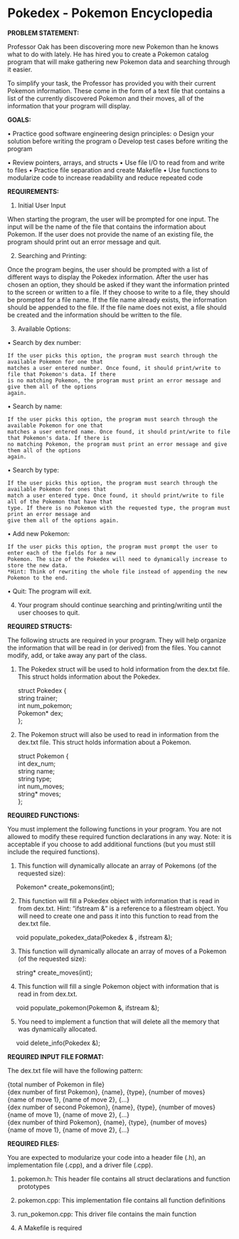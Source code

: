 # Pokedex - Pokemon Encyclopedia

**PROBLEM STATEMENT:**

Professor Oak has been discovering more new Pokemon than he knows what to do with lately. He has
hired you to create a Pokemon catalog program that will make gathering new Pokemon data and
searching through it easier.

To simplify your task, the Professor has provided you with their current Pokemon information. These
come in the form of a text file that contains a list of the currently discovered Pokemon and their moves,
all of the information that your program will display.

**GOALS:**

• Practice good software engineering design principles:
    o Design your solution before writing the program
    o Develop test cases before writing the program

• Review pointers, arrays, and structs
• Use file I/O to read from and write to files
• Practice file separation and create Makefile
• Use functions to modularize code to increase readability and reduce repeated code

**REQUIREMENTS:**

1. Initial User Input

When starting the program, the user will be prompted for one input. The input will be the name of the file
that contains the information about Pokemon. If the user does not provide the name of an existing file,
the program should print out an error message and quit.

2. Searching and Printing:

Once the program begins, the user should be prompted with a list of different ways to display the
Pokedex information. After the user has chosen an option, they should be asked if they want the
information printed to the screen or written to a file. If they choose to write to a file, they should be
prompted for a file name. If the file name already exists, the information should be appended to the file.
If the file name does not exist, a file should be created and the information should be written to the file.

3. Available Options:

• Search by dex number:

    If the user picks this option, the program must search through the available Pokemon for one that
    matches a user entered number. Once found, it should print/write to file that Pokemon's data. If there
    is no matching Pokemon, the program must print an error message and give them all of the options
    again.

• Search by name:

    If the user picks this option, the program must search through the available Pokemon for one that
    matches a user entered name. Once found, it should print/write to file that Pokemon's data. If there is
    no matching Pokemon, the program must print an error message and give them all of the options
    again.

• Search by type:

    If the user picks this option, the program must search through the available Pokemon for ones that
    match a user entered type. Once found, it should print/write to file all of the Pokemon that have that
    type. If there is no Pokemon with the requested type, the program must print an error message and
    give them all of the options again.

• Add new Pokemon:

    If the user picks this option, the program must prompt the user to enter each of the fields for a new
    Pokemon. The size of the Pokedex will need to dynamically increase to store the new data.
    *Hint: Think of rewriting the whole file instead of appending the new Pokemon to the end.

• Quit: The program will exit.

4. Your program should continue searching and printing/writing until the user chooses to quit.

**REQUIRED STRUCTS:**

The following structs are required in your program. They will help organize the information that will be
read in (or derived) from the files. You cannot modify, add, or take away any part of the class.

1. The Pokedex struct will be used to hold information from the dex.txt file. This struct holds information about the Pokedex.  
 
   struct Pokedex {    
        string trainer;  
        int num_pokemon;  
        Pokemon* dex;  
    };

2. The Pokemon struct will also be used to read in information from the dex.txt file. This struct holds information about a Pokemon.
 
   struct Pokemon {  
         int dex_num;  
         string name;  
         string type;  
         int num_moves;  
         string* moves;  
    };

**REQUIRED FUNCTIONS:**

You must implement the following functions in your program. You are not allowed to modify these required function declarations in any way. Note: it is acceptable if you choose to add additional functions (but you must still include the required functions).

1. This function will dynamically allocate an array of Pokemons (of the requested size):

&nbsp;&nbsp;&nbsp;&nbsp; Pokemon* create_pokemons(int);

2. This function will fill a Pokedex object with information that is read in from dex.txt. Hint: “ifstream &” is a reference to a filestream object. You will need to create one and pass it into this function to read from the dex.txt file.

&nbsp;&nbsp;&nbsp;&nbsp; void populate_pokedex_data(Pokedex & , ifstream &);

3. This function will dynamically allocate an array of moves of a Pokemon (of the requested size):

&nbsp;&nbsp;&nbsp;&nbsp; string* create_moves(int);

4. This function will fill a single Pokemon object with information that is read in from dex.txt.

&nbsp;&nbsp;&nbsp;&nbsp; void populate_pokemon(Pokemon &, ifstream &);

5. You need to implement a function that will delete all the memory that was dynamically allocated.

&nbsp;&nbsp;&nbsp;&nbsp; void delete_info(Pokedex &);

**REQUIRED INPUT FILE FORMAT:**

The dex.txt file will have the following pattern:

{total number of Pokemon in file}  
{dex number of first Pokemon}, {name}, {type}, {number of moves}  
{name of move 1}, {name of move 2}, {…}    
{dex number of second Pokemon}, {name}, {type}, {number of moves}  
{name of move 1}, {name of move 2}, {…}    
{dex number of third Pokemon}, {name}, {type}, {number of moves}  
{name of move 1}, {name of move 2}, {…}    

**REQUIRED FILES:**

You are expected to modularize your code into a header file (.h), an implementation file (.cpp), and a
driver file (.cpp).
 
1. pokemon.h: This header file contains all struct declarations and function prototypes

2. pokemon.cpp: This implementation file contains all function definitions

3. run_pokemon.cpp: This driver file contains the main function

4. A Makefile is required
